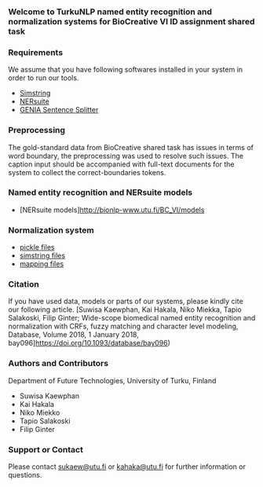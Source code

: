 ### Welcome to TurkuNLP named entity recognition and normalization systems for BioCreative VI ID assignment shared task


### Requirements
We assume that you have following softwares installed in your system in order to run our tools.
* [Simstring](http://www.chokkan.org/software/simstring/)
* [NERsuite](http://nersuite.nlplab.org/)
* [GENIA Sentence Splitter](http://www.nactem.ac.uk/y-matsu/geniass/)

### Preprocessing 
The gold-standard data from BioCreative shared task has issues in terms of word boundary, the preprocessing was used to resolve such issues. The caption input should be accompanied with full-text documents for the system to collect the correct-boundaries tokens.

### Named entity recognition and NERsuite models
* [NERsuite models]http://bionlp-www.utu.fi/BC_VI/models

### Normalization system
* [pickle files](http://bionlp-www.utu.fi/BC_VI/pickle)
* [simstring files](http://bionlp-www.utu.fi/BC_VI/simstring)
* [mapping files](http://bionlp-www.utu.fi/BC_VI/map_Files)

### Citation
If you have used data, models or parts of our systems, please kindly cite our following article.
[Suwisa Kaewphan, Kai Hakala, Niko Miekka, Tapio Salakoski, Filip Ginter; Wide-scope biomedical named entity recognition and normalization with CRFs, fuzzy matching and character level modeling, Database, Volume 2018, 1 January 2018, bay096]https://doi.org/10.1093/database/bay096)

### Authors and Contributors
Department of Future Technologies, University of Turku, Finland
* Suwisa Kaewphan
* Kai Hakala
* Niko Miekko
* Tapio Salakoski
* Filip Ginter

### Support or Contact
Please contact sukaew@utu.fi or kahaka@utu.fi for further information or questions.
